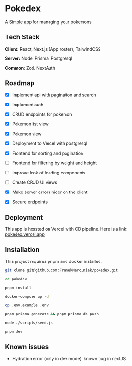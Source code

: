 
# Pokedex

A Simple app for managing your pokemons


## Tech Stack

**Client:** React, Next.js (App router), TailwindCSS

**Server:** Node, Prisma, Postgresql

**Common**: Zod, NextAuth




## Roadmap

- [x]  Implement api with pagination and search
- [x]  Implement auth
- [x]  CRUD endpoints for pokemon
- [x]  Pokemon list view
- [x]  Pokemon view
- [x]  Deployment to Vercel with postgresql
- [x]  Frontend for sorting and pagination
- [ ]  Frontend for filtering by weight and height
- [ ]  Improve look of loading components
- [ ]  Create CRUD UI views 
- [x]  Make server errors nicer on the client
- [x]  Secure endpoints


## Deployment

This app is hossted on Vercel with CD pipeline.
Here is a link: [pokedex.vercel.app](https://pokedex-eight-woad.vercel.app)

## Installation

This project requires pnpm and docker installed.

```bash
git clone git@github.com:FranekMarciniak/pokedex.git
```

```bash
cd pokedex
```

```bash
pnpm install
```

```bash
docker-compose up -d
```

```bash
cp .env.example .env
```

```bash 
pnpm prisma generate && pnpm prisma db push
```

```bash
node ./scripts/seed.js
```

```bash
pnpm dev
```

    
## Known issues

- Hydration error (only in dev mode), known bug in nextJS

